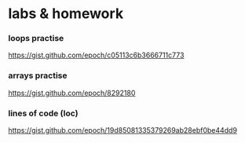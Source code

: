 # labs & homework

### loops practise

https://gist.github.com/epoch/c05113c6b3666711c773

### arrays practise

https://gist.github.com/epoch/8292180

### lines of code (loc)

https://gist.github.com/epoch/19d85081335379269ab28ebf0be44dd9
